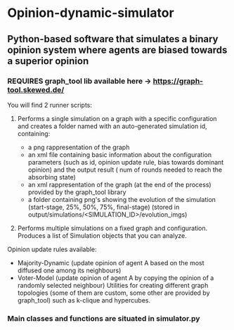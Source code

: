 # Opinion-dynamic-simulator
## Python-based software that simulates a binary opinion system where agents are biased towards a superior opinion

### REQUIRES graph_tool lib available here -> https://graph-tool.skewed.de/

You will find 2 runner scripts:
  1. Performs a single simulation on a graph with a specific configuration and creates a folder named with an auto-generated simulation id, containing:
      - a png rappresentation of the graph
      - an xml file containing basic information about the configuration parameters (such as id, opinion update rule, bias towards dominant opinion) and the 
        output result ( num of rounds needed to reach the absorbing state)
      - an xml rappresentation of the graph (at the end of the process) provided by the graph_tool library
      - a folder containing png's showing the evolution of the simulation (start-stage, 25%, 50%, 75%, final-stage)
        (stored in output/simulations/<SIMULATION_ID>/evolution_imgs)

  2. Performs multiple simulations on a fixed graph and configuration. Produces a list of Simulation objects that you can analyze.

Opinion update rules available: 
- Majority-Dynamic (update opinion of agent A based on the most diffused one among its neighbours)
- Voter-Model (update opinion of agent A by copying the opinion of a randomly selected neighbour)
Utilities for creating different graph topologies (some of them are custom, some other are provided by graph_tool) such as k-clique and hypercubes.

### Main classes and functions are situated in simulator.py
